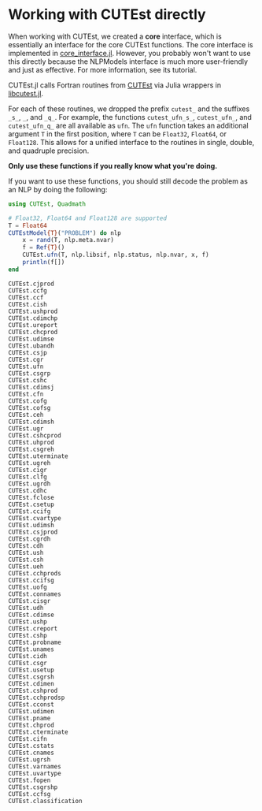 # Working with CUTEst directly

When working with CUTEst, we created a **core** interface, which is essentially an interface for the core CUTEst functions.
The core interface is implemented in [core_interface.jl](https://github.com/JuliaSmoothOptimizers/CUTEst.jl/blob/main/src/core_interface.jl).
However, you probably won't want to use this directly because the NLPModels interface is much more user-friendly and just as effective.
For more information, see its tutorial.

CUTEst.jl calls Fortran routines from [CUTEst](https://github.com/ralna/CUTEst) via Julia wrappers in [libcutest.jl](https://github.com/JuliaSmoothOptimizers/CUTEst.jl/blob/main/src/libcutest.jl).

For each of these routines, we dropped the prefix `cutest_` and the suffixes `_s_`, `_`, and `_q_`.
For example, the functions `cutest_ufn_s_`, `cutest_ufn_`, and `cutest_ufn_q_` are all available as `ufn`.
The `ufn` function takes an additional argument `T` in the first position, where `T` can be `Float32`, `Float64`, or `Float128`.
This allows for a unified interface to the routines in single, double, and quadruple precision.

**Only use these functions if you really know what you're doing.**

If you want to use these functions, you should still decode the problem as an NLP by doing the following:

```julia
using CUTEst, Quadmath

# Float32, Float64 and Float128 are supported
T = Float64
CUTEstModel{T}("PROBLEM") do nlp
    x = rand(T, nlp.meta.nvar)
    f = Ref{T}()
    CUTEst.ufn(T, nlp.libsif, nlp.status, nlp.nvar, x, f)
    println(f[])
end
```

```@docs
CUTEst.cjprod
CUTEst.ccfg
CUTEst.ccf
CUTEst.cish
CUTEst.ushprod
CUTEst.cdimchp
CUTEst.ureport
CUTEst.chcprod
CUTEst.udimse
CUTEst.ubandh
CUTEst.csjp
CUTEst.cgr
CUTEst.ufn
CUTEst.csgrp
CUTEst.cshc
CUTEst.cdimsj
CUTEst.cfn
CUTEst.cofg
CUTEst.cofsg
CUTEst.ceh
CUTEst.cdimsh
CUTEst.ugr
CUTEst.cshcprod
CUTEst.uhprod
CUTEst.csgreh
CUTEst.uterminate
CUTEst.ugreh
CUTEst.cigr
CUTEst.clfg
CUTEst.ugrdh
CUTEst.cdhc
CUTEst.fclose
CUTEst.csetup
CUTEst.ccifg
CUTEst.cvartype
CUTEst.udimsh
CUTEst.csjprod
CUTEst.cgrdh
CUTEst.cdh
CUTEst.ush
CUTEst.csh
CUTEst.ueh
CUTEst.cchprods
CUTEst.ccifsg
CUTEst.uofg
CUTEst.connames
CUTEst.cisgr
CUTEst.udh
CUTEst.cdimse
CUTEst.ushp
CUTEst.creport
CUTEst.cshp
CUTEst.probname
CUTEst.unames
CUTEst.cidh
CUTEst.csgr
CUTEst.usetup
CUTEst.csgrsh
CUTEst.cdimen
CUTEst.cshprod
CUTEst.cchprodsp
CUTEst.cconst
CUTEst.udimen
CUTEst.pname
CUTEst.chprod
CUTEst.cterminate
CUTEst.cifn
CUTEst.cstats
CUTEst.cnames
CUTEst.ugrsh
CUTEst.varnames
CUTEst.uvartype
CUTEst.fopen
CUTEst.csgrshp
CUTEst.ccfsg
CUTEst.classification
```
